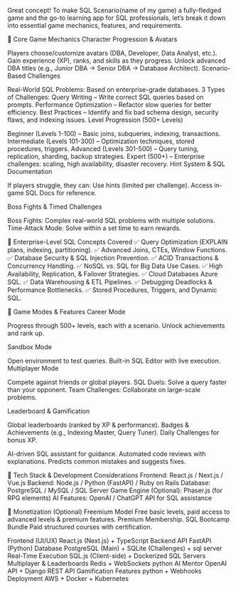 Great concept! To make SQL Scenario(name of my game) a fully-fledged game and the go-to learning app for SQL professionals, let’s break it down into essential game mechanics, features, and requirements.

🔹 Core Game Mechanics
Character Progression & Avatars

Players choose/customize avatars (DBA, Developer, Data Analyst, etc.).
Gain experience (XP), ranks, and skills as they progress.
Unlock advanced DBA titles (e.g., Junior DBA → Senior DBA → Database Architect).
Scenario-Based Challenges

Real-World SQL Problems: Based on enterprise-grade databases.
3 Types of Challenges:
Query Writing – Write correct SQL queries based on prompts.
Performance Optimization – Refactor slow queries for better efficiency.
Best Practices – Identify and fix bad schema design, security flaws, and indexing issues.
Level Progression (500+ Levels)

Beginner (Levels 1-100) – Basic joins, subqueries, indexing, transactions.
Intermediate (Levels 101-300) – Optimization techniques, stored procedures, triggers.
Advanced (Levels 301-500) – Query tuning, replication, sharding, backup strategies.
Expert (500+) – Enterprise challenges: scaling, high availability, disaster recovery.
Hint System & SQL Documentation

If players struggle, they can:
Use hints (limited per challenge).
Access in-game SQL Docs for reference.

Boss Fights & Timed Challenges

Boss Fights: Complex real-world SQL problems with multiple solutions.
Time-Attack Mode: Solve within a set time to earn rewards.

🔹 Enterprise-Level SQL Concepts Covered
✅ Query Optimization (EXPLAIN plans, indexing, partitioning).
✅ Advanced Joins, CTEs, Window Functions.
✅ Database Security & SQL Injection Prevention.
✅ ACID Transactions & Concurrency Handling.
✅ NoSQL vs. SQL for Big Data Use Cases.
✅ High Availability, Replication, & Failover Strategies.
✅ Cloud Databases  Azure SQL.
✅ Data Warehousing & ETL Pipelines.
✅ Debugging Deadlocks & Performance Bottlenecks.
✅ Stored Procedures, Triggers, and Dynamic SQL.

🔹 Game Modes & Features
Career Mode

Progress through 500+ levels, each with a scenario.
Unlock achievements and rank up.

Sandbox Mode

Open environment to test queries.
Built-in SQL Editor with live execution.
Multiplayer Mode

Compete against friends or global players.
SQL Duels: Solve a query faster than your opponent.
Team Challenges: Collaborate on large-scale problems.

Leaderboard & Gamification

Global leaderboards (ranked by XP & performance).
Badges & Achievements (e.g., Indexing Master, Query Tuner).
Daily Challenges for bonus XP.


AI-driven SQL assistant for guidance.
Automated code reviews with explanations.
Predicts common mistakes and suggests fixes.

🔹 Tech Stack & Development Considerations
Frontend: React.js / Next.js / Vue.js
Backend: Node.js / Python (FastAPI) / Ruby on Rails
Database: PostgreSQL / MySQL / SQL Server
Game Engine (Optional): Phaser.js (for RPG elements)
AI Features: OpenAI / ChatGPT API for SQL assistance

🔹 Monetization (Optional)
Freemium Model
Free basic levels, paid access to advanced levels & premium features.
Premium Membership.
SQL Bootcamp Bundle
Paid structured courses with certification.

Frontend (UI/UX)	React.js (Next.js) + TypeScript
Backend API	FastAPI (Python) 
Database	PostgreSQL (Main) + SQLite (Challenges) + sql server
Real-Time Execution	SQL.js (Client-side) + Dockerized SQL Servers
Multiplayer & Leaderboards	Redis + WebSockets python
AI Mentor	OpenAI API + Django REST API
Gamification Features	python + Webhooks
Deployment	AWS + Docker + Kubernetes
